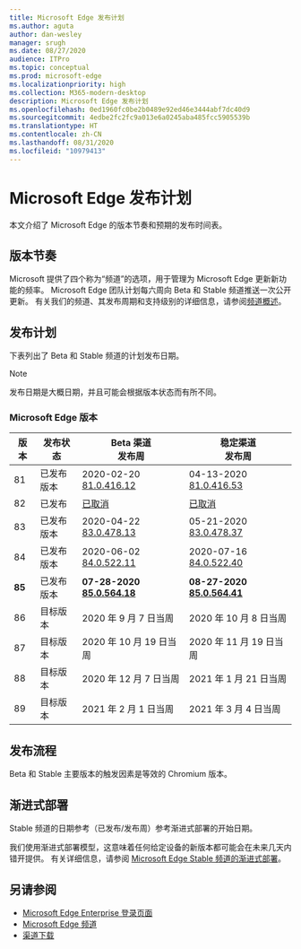```yaml
---
title: Microsoft Edge 发布计划
ms.author: aguta
author: dan-wesley
manager: srugh
ms.date: 08/27/2020
audience: ITPro
ms.topic: conceptual
ms.prod: microsoft-edge
ms.localizationpriority: high
ms.collection: M365-modern-desktop
description: Microsoft Edge 发布计划
ms.openlocfilehash: 0ed1960fc0be2b0489e92ed46e3444abf7dc40d9
ms.sourcegitcommit: 4edbe2fc2fc9a013e6a0245aba485fcc5905539b
ms.translationtype: HT
ms.contentlocale: zh-CN
ms.lasthandoff: 08/31/2020
ms.locfileid: "10979413"
---
```

# Microsoft Edge 发布计划

本文介绍了 Microsoft Edge 的版本节奏和预期的发布时间表。

## 版本节奏

Microsoft 提供了四个称为“频道”的选项，用于管理为 Microsoft Edge 更新新功能的频率。 Microsoft Edge 团队计划每六周向 Beta 和 Stable 频道推送一次公开更新。 有关我们的频道、其发布周期和支持级别的详细信息，请参阅[频道概述](https://docs.microsoft.com/DeployEdge/microsoft-edge-channels#channel-overview)。

## 发布计划

下表列出了 Beta 和 Stable 频道的计划发布日期。

> [!NOTE]
> 发布日期是大概日期，并且可能会根据版本状态而有所不同。

### Microsoft Edge 版本

| 版本 | 发布状态 | Beta 渠道<br>发布周 | 稳定渠道<br>发布周 |
|---------|-----|------|--------|
| 81 | 已发布<br>版本 | 2020-02-20<br>[81.0.416.12](https://docs.microsoft.com/DeployEdge/microsoft-edge-relnote-beta-channel#version-81041612-february-20) | 04-13-2020<br>[81.0.416.53](https://docs.microsoft.com/DeployEdge/microsoft-edge-relnote-stable-channel#version-81041653-april-13) |
| 82 | 已发布 | [已取消](https://blogs.windows.com/msedgedev/2020/03/20/update-stable-channel-releases/) | [已取消](https://blogs.windows.com/msedgedev/2020/03/20/update-stable-channel-releases/) |
| 83 | 已发布<br>版本 | 2020-04-22<br>[83.0.478.13](https://docs.microsoft.com/DeployEdge/microsoft-edge-relnote-beta-channel#version-83047813-april-22) | 05-21-2020<br> [83.0.478.37](https://docs.microsoft.com/DeployEdge/microsoft-edge-relnote-stable-channel#version-83047837-may-21) |
| 84 | 已发布<br>版本 | 2020-06-02<br>[84.0.522.11](https://docs.microsoft.com/DeployEdge/microsoft-edge-relnote-beta-channel#version-84052211-june-2) | 2020-07-16<br> [84.0.522.40](https://docs.microsoft.com/DeployEdge/microsoft-edge-relnote-stable-channel#version-84052240-july-16) |
| **85** | 已发布<br>版本 | **07-28-2020**<br>**[85.0.564.18](https://docs.microsoft.com/DeployEdge/microsoft-edge-relnote-beta-channel#version-85056418-july-28)**  | **08-27-2020**<br>**[85.0.564.41](https://docs.microsoft.com/DeployEdge/microsoft-edge-relnote-stable-channel#version-85056441-august-27)** |
| 86 | 目标版本 | 2020 年 9 月 7 日当周 | 2020 年 10 月 8 日当周 |
| 87 | 目标版本 | 2020 年 10 月 19 日当周 | 2020 年 11 月 19 日当周 |
| 88 | 目标版本 | 2020 年 12 月 7 日当周 | 2021 年 1 月 21 日当周 |
| 89 | 目标版本 | 2021 年 2 月 1 日当周 | 2021 年 3 月 4 日当周 |

## 发布流程

Beta 和 Stable 主要版本的触发因素是等效的 Chromium 版本。

## 渐进式部署

Stable 频道的日期参考（已发布/发布周）参考渐进式部署的开始日期。

我们使用渐进式部署模型，这意味着任何给定设备的新版本都可能会在未来几天内错开提供。 有关详细信息，请参阅 [Microsoft Edge Stable 频道的渐进式部署](microsoft-edge-update-progressive-rollout.md)。

## 另请参阅

- [Microsoft Edge Enterprise 登录页面](https://aka.ms/EdgeEnterprise)
- [Microsoft Edge 频道](microsoft-edge-channels.md)
- [渠道下载](https://www.microsoft.com/edge/business/download)